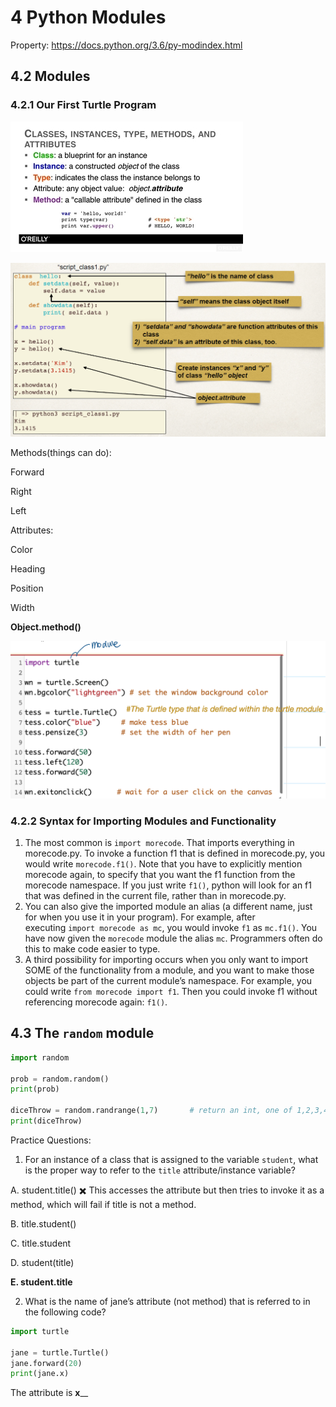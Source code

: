# 4 Python Modules

Property: https://docs.python.org/3.6/py-modindex.html

## 4.2 Modules

### 4.2.1 Our First Turtle Program

![4%20Python%20Modules/Untitled.png](4%20Python%20Modules/Untitled.png)

![4%20Python%20Modules/Untitled%201.png](4%20Python%20Modules/Untitled%201.png)

Methods(things can do):

Forward

Right

Left

Attributes:

Color

Heading

Position

Width

**Object.method()**

![4%20Python%20Modules/Screen_Shot_2021-03-03_at_2.38.36_PM.png](4%20Python%20Modules/Screen_Shot_2021-03-03_at_2.38.36_PM.png)



### 4.2.2 Syntax for Importing Modules and Functionality

1. The most common is `import morecode`. That imports everything in morecode.py. To invoke a function f1 that is defined in morecode.py, you would write `morecode.f1()`. Note that you have to explicitly mention morecode again, to specify that you want the f1 function from the morecode namespace. If you just write `f1()`, python will look for an f1 that was defined in the current file, rather than in morecode.py.
2. You can also give the imported module an alias (a different name, just for when you use it in your program). For example, after executing `import morecode as mc`, you would invoke `f1` as `mc.f1()`. You have now given the `morecode` module the alias `mc`. Programmers often do this to make code easier to type.
3. A third possibility for importing occurs when you only want to import SOME of the functionality from a module, and you want to make those objects be part of the current module’s namespace. For example, you could write `from morecode import f1`. Then you could invoke f1 without referencing morecode again: `f1()`.

## 4.3 The `random` module

```python
import random

prob = random.random()
print(prob)

diceThrow = random.randrange(1,7)       # return an int, one of 1,2,3,4,5,6
print(diceThrow)
```

Practice Questions:

1. For an instance of a class that is assigned to the variable `student`, what is the proper way to refer to the `title` attribute/instance variable?

A. student.title()  ✖️ This accesses the attribute but then tries to invoke it as a method, which will fail if title is not a method.

B. title.student()

C. title.student

D. student(title)

**E. student.title**

2. What is the name of jane’s attribute (not method) that is referred to in the following code?

```python
import turtle

jane = turtle.Turtle()
jane.forward(20)
print(jane.x)
```

The attribute is ____x______
